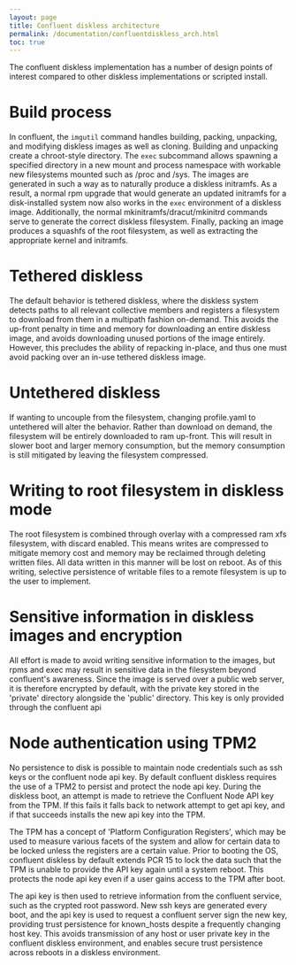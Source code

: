 ```yaml
---
layout: page
title: Confluent diskless architecture
permalink: /documentation/confluentdiskless_arch.html
toc: true
---
```


The confluent diskless implementation has a number of design points of interest compared to other diskless implementations or scripted install.

# Build process

In confluent, the `imgutil` command handles building, packing, unpacking, and modifying diskless images as well as cloning. Building and
unpacking create a chroot-style directory. The `exec` subcommand allows spawning a specified directory in a new mount and process namespace with workable
new filesystems mounted such as /proc and /sys. The images are generated in such a way as to naturally produce a diskless initramfs. As a result, a normal
rpm upgrade that would generate an updated initramfs for a disk-installed system now also works in the `exec` environment of a diskless image. Additionally,
the normal mkinitramfs/dracut/mkinitrd commands serve to generate the correct diskless filesystem.  Finally, packing an image produces a squashfs of the root
filesystem, as well as extracting the appropriate kernel and initramfs.

# Tethered diskless

The default behavior is tethered diskless, where the diskless system detects paths to all relevant collective members and registers a filesystem
to download from them in a multipath fashion on-demand. This avoids the up-front penalty in time and memory for downloading an entire diskless image,
and avoids downloading unused portions of the image entirely. However, this precludes the ability of repacking in-place, and thus one must avoid
packing over an in-use tethered diskless image.

# Untethered diskless

If wanting to uncouple from the filesystem, changing profile.yaml to untethered will alter the behavior. Rather than download on demand,
the filesystem will be entirely downloaded to ram up-front. This will result in slower boot and larger memory consumption, but the memory
consumption is still mitigated by leaving the filesystem compressed.

# Writing to root filesystem in diskless mode

The root filesystem is combined through overlay with a compressed ram xfs filesystem, with discard enabled. This means writes are compressed
to mitigate memory cost and memory may be reclaimed through deleting written files. All data written in this manner will be lost on reboot.
As of this writing, selective persistence of writable files to a remote filesystem is up to the user to implement.

# Sensitive information in diskless images and encryption

All effort is made to avoid writing sensitive information to the images, but rpms and exec may result in sensitive data in the filesystem
beyond confluent's awareness.  Since the image is served over a public web server, it is therefore encrypted by default, with the private key
stored in the 'private' directory alongside the 'public' directory.  This key is only provided through the confluent api

# Node authentication using TPM2

No persistence to disk is possible to maintain node credentials such as ssh keys or the confluent node api key.  By default confluent diskless requires
the use of a TPM2 to persist and protect the node api key.  During the diskless boot, an attempt is made to retrieve the Confluent Node API key from the TPM.
If this fails it falls back to network attempt to get api key, and if that succeeds installs the new api key into the TPM.

The TPM has a concept of 'Platform Configuration Registers', which may be used to measure various facets of the system and allow for certain data to be locked
unless the registers are a certain value.  Prior to booting the OS, confluent diskless by default extends PCR 15 to lock the data such that the TPM is unable to provide the API key again until
a system reboot.  This protects the node api key even if a user gains access to the TPM after boot.

The api key is then used to retrieve information from the confluent service, such as the crypted root password. New ssh keys are generated every boot, and the api key is used
to request a confluent server sign the new key, providing trust persistence for known_hosts despite a frequently changing host key.  This avoids transmission of any host or
user private key in the confluent diskless environment, and enables secure trust persistence across reboots in a diskless environment.
